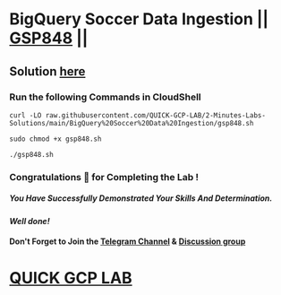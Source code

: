 # BigQuery Soccer Data Ingestion || [GSP848](https://www.cloudskillsboost.google/focuses/23114?parent=catalog) ||

## Solution [here](https://youtu.be/UPAYeY5imvw)

### Run the following Commands in CloudShell

```
curl -LO raw.githubusercontent.com/QUICK-GCP-LAB/2-Minutes-Labs-Solutions/main/BigQuery%20Soccer%20Data%20Ingestion/gsp848.sh

sudo chmod +x gsp848.sh

./gsp848.sh
```

### Congratulations 🎉 for Completing the Lab !

##### *You Have Successfully Demonstrated Your Skills And Determination.*

#### *Well done!*

#### Don't Forget to Join the [Telegram Channel](https://t.me/QuickGcpLab) & [Discussion group](https://t.me/QuickGcpLabChats)

# [QUICK GCP LAB](https://www.youtube.com/@quickgcplab)

